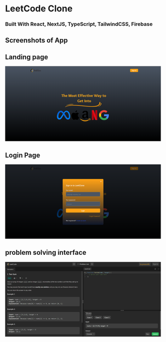 # LeetCode Clone

### Built With React, NextJS, TypeScript, TailwindCSS, Firebase
## Screenshots of App

## Landing page
![Screenshot of App](https://github.com/eliminatorx1/screenshots/blob/master/Screenshot%202023-09-09%20214652.png)
## Login Page
![Screenshot of App](https://github.com/eliminatorx1/screenshots/blob/master/Screenshot%202023-09-09%20214818.png)
## problem solving interface
![Screenshot of App](https://github.com/eliminatorx1/screenshots/blob/master/Screenshot%202023-09-09%20214843.png)
